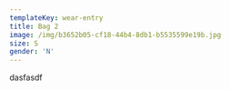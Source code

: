 ```yaml
---
templateKey: wear-entry
title: Bag 2
image: /img/b3652b05-cf18-44b4-8db1-b5535599e19b.jpg
size: S
gender: 'N'
---
```

dasfasdf
